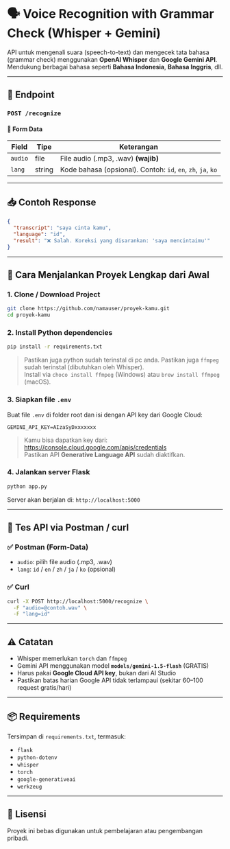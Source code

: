 
# 🗣️ Voice Recognition with Grammar Check (Whisper + Gemini)

API untuk mengenali suara (speech-to-text) dan mengecek tata bahasa (grammar check) menggunakan **OpenAI Whisper** dan **Google Gemini API**.  
Mendukung berbagai bahasa seperti **Bahasa Indonesia**, **Bahasa Inggris**, dll.

---

## 🚀 Endpoint

### `POST /recognize`

#### 🧾 Form Data

| Field   | Tipe     | Keterangan                                  |
|---------|----------|---------------------------------------------|
| `audio` | file     | File audio (.mp3, .wav) **(wajib)**         |
| `lang`  | string   | Kode bahasa (opsional). Contoh: `id`, `en`, `zh`, `ja`, `ko` |

---

## 📥 Contoh Response

```json
{
  "transcript": "saya cinta kamu",
  "language": "id",
  "result": "❌ Salah. Koreksi yang disarankan: 'saya mencintaimu'"
}
```

---

## 📌 Cara Menjalankan Proyek Lengkap dari Awal

### 1. Clone / Download Project

```bash
git clone https://github.com/namauser/proyek-kamu.git
cd proyek-kamu
```

### 2. Install Python dependencies

```bash
pip install -r requirements.txt
```

> Pastikan juga python sudah terinstal di pc anda.
> Pastikan juga `ffmpeg` sudah terinstal (dibutuhkan oleh Whisper).  
> Install via `choco install ffmpeg` (Windows) atau `brew install ffmpeg` (macOS).

### 3. Siapkan file `.env`

Buat file `.env` di folder root dan isi dengan API key dari Google Cloud:

```env
GEMINI_API_KEY=AIzaSyDxxxxxxx
```

> Kamu bisa dapatkan key dari: https://console.cloud.google.com/apis/credentials  
> Pastikan API **Generative Language API** sudah diaktifkan.

### 4. Jalankan server Flask

```bash
python app.py
```

Server akan berjalan di: `http://localhost:5000`

---

## 🧪 Tes API via Postman / curl

### ✅ Postman (Form-Data)
- `audio`: pilih file audio (.mp3, .wav)
- `lang`: `id` / `en` / `zh` / `ja` / `ko` (opsional)

### ✅ Curl

```bash
curl -X POST http://localhost:5000/recognize \
  -F "audio=@contoh.wav" \
  -F "lang=id"
```

---

## ⚠️ Catatan

- Whisper memerlukan `torch` dan `ffmpeg`
- Gemini API menggunakan model **`models/gemini-1.5-flash`** (GRATIS)
- Harus pakai **Google Cloud API key**, bukan dari AI Studio
- Pastikan batas harian Google API tidak terlampaui (sekitar 60–100 request gratis/hari)

---

## 📦 Requirements

Tersimpan di `requirements.txt`, termasuk:

- `flask`
- `python-dotenv`
- `whisper`
- `torch`
- `google-generativeai`
- `werkzeug`

---

## 📄 Lisensi
Proyek ini bebas digunakan untuk pembelajaran atau pengembangan pribadi.
